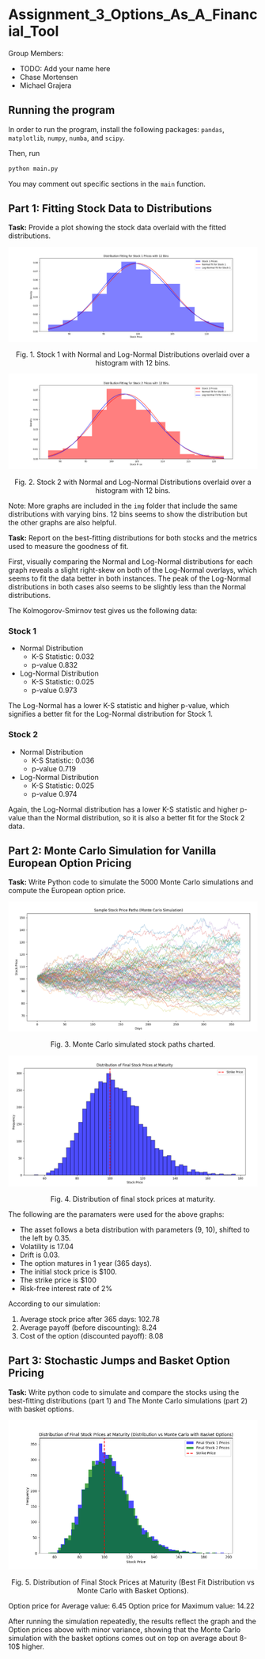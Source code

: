 # Assignment_3_Options_As_A_Financial_Tool

Group Members:
- TODO: Add your name here
- Chase Mortensen
- Michael Grajera

## Running the program

In order to run the program, install the following packages: `pandas`, `matplotlib`, `numpy`, `numba`, and `scipy`.

Then, run

```sh
python main.py
```

You may comment out specific sections in the `main` function.

## Part 1: Fitting Stock Data to Distributions

__Task:__ Provide a plot showing the stock data overlaid with the fitted distributions.

![image info](./img/stock_1_hist_12_bins.png)
<p align="center">Fig. 1. Stock 1 with Normal and Log-Normal Distributions overlaid over a histogram with 12 bins.</p>

![image info](./img/stock_2_hist_12_bins.png)
<p align="center">Fig. 2. Stock 2 with Normal and Log-Normal Distributions overlaid over a histogram with 12 bins.</p>

Note: More graphs are included in the `img` folder that include the same distributions with varying bins. 12 bins seems to show the distribution but the other graphs are also helpful.

__Task:__ Report on the best-fitting distributions for both stocks and the metrics used to measure the goodness of fit.

First, visually comparing the Normal and Log-Normal distributions for each graph reveals a slight right-skew on both of the Log-Normal overlays, which seems to fit the data better in both instances. The peak of the Log-Normal distributions in both cases also seems to be slightly less than the Normal distributions.

The Kolmogorov-Smirnov test gives us the following data:

### Stock 1
- Normal Distribution
  - K-S Statistic: 0.032
  - p-value 0.832
- Log-Normal Distribution
  - K-S Statistic: 0.025
  - p-value 0.973

The Log-Normal has a lower K-S statistic and higher p-value, which signifies a better fit for the Log-Normal distribution for Stock 1.

### Stock 2
- Normal Distribution
  - K-S Statistic: 0.036
  - p-value 0.719
- Log-Normal Distribution
  - K-S Statistic: 0.025
  - p-value 0.974

Again, the Log-Normal distribution has a lower K-S statistic and higher p-value than the Normal distribution, so it is also a better fit for the Stock 2 data.

## Part 2: Monte Carlo Simulation for Vanilla European Option Pricing

__Task:__ Write Python code to simulate the 5000 Monte Carlo simulations and compute the European option price.

![image info](./img/Monte_Carlo_Paths.png)
<p align="center">Fig. 3. Monte Carlo simulated stock paths charted.</p>

![image info](./img/Final_Stock_Prices_At_Maturity.png)
<p align="center">Fig. 4. Distribution of final stock prices at maturity.</p>

The following are the paramaters were used for the above graphs:
<ul>
<li>The asset follows a beta distribution with parameters (9, 10), shifted to the left by 0.35.</li>
<li>Volatility is 17.04 </li>
<li>Drift is 0.03.</li>
<li>The option matures in 1 year (365 days).</li>
<li>The initial stock price is $100.</li>
<li>The strike price is $100</li>
<li>Risk-free interest rate of 2%</li>
</ul>

According to our simulation:

1. Average stock price after 365 days: 102.78
2. Average payoff (before discounting): 8.24
3. Cost of the option (discounted payoff): 8.08

## Part 3: Stochastic Jumps and Basket Option Pricing

__Task:__ Write python code to simulate and compare the stocks using the best-fitting distributions (part 1) and The Monte Carlo simulations (part 2) with basket options.

![image info](./img/Monte_Carlo_Basket_vs_Best_Fit.png)
<p align="center">Fig. 5. Distribution of Final Stock Prices at Maturity (Best Fit Distribution vs Monte Carlo with Basket Options).</p>

Option price for Average value: 6.45
Option price for Maximum value: 14.22

After running the simulation repeatedly, the results reflect the graph and the Option prices above with minor variance, showing that the Monte Carlo simulation with the basket options comes out on top on average about 8-10$ higher.
